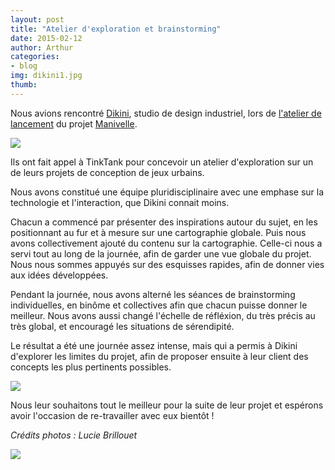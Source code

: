 ```yaml
---
layout: post
title: "Atelier d'exploration et brainstorming"
date: 2015-02-12
author: Arthur
categories:
- blog
img: dikini1.jpg
thumb: 
---
```


Nous avions rencontré [Dikini](http://www.studiodikini.com/), studio de design industriel, lors de [l'atelier de lancement](http://tinktank.club/premier-atelier-manivelle/) du projet [Manivelle](http://manivelle.io). 

 <!--more-->

<img src="{{site.baseurl}}/assets/img/blog/dikini5.jpg" class="img-responsive">

Ils ont fait appel à TinkTank pour concevoir un atelier d'exploration sur un de leurs projets de conception de jeux urbains. 

Nous avons constitué une équipe pluridisciplinaire avec une emphase sur la technologie et l'interaction, que Dikini connait moins. 

Chacun a commencé par présenter des inspirations autour du sujet, en les positionnant au fur et à mesure sur une cartographie globale. Puis nous avons collectivement ajouté du contenu sur la cartographie. Celle-ci nous a servi tout au long de la journée, afin de garder une vue globale du projet. Nous nous sommes appuyés sur des esquisses rapides, afin de donner vies aux idées développées. 

Pendant la journée, nous avons alterné les séances de brainstorming individuelles, en binôme et collectives afin que chacun puisse donner le meilleur. Nous avons aussi changé l'échelle de réfléxion, du très précis au très global, et encouragé les situations de sérendipité. 

Le résultat a été une journée assez intense, mais qui a permis à Dikini d'explorer les limites du projet, afin de proposer ensuite à leur client des concepts les plus pertinents possibles. 

<img src="{{site.baseurl}}/assets/img/blog/dikini2.jpg" class="img-responsive">

Nous leur souhaitons tout le meilleur pour la suite de leur projet et espérons avoir l'occasion de re-travailler avec eux bientôt !

*Crédits photos : Lucie Brillouet*

<img src="{{site.baseurl}}/assets/img/blog/dikini3.jpg" class="img-responsive">